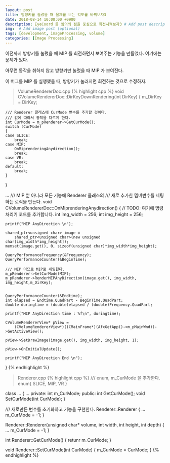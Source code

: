 ```yaml
---
layout: post
title: 방향키를 눌렀을 때 물체를 보는 각도를 바꿔보자3
date: 2018-08-14 10:00:00 +0900
description: EyeCoord 를 임의의 점을 중심으로 회전시켜보자3 # Add post description (optional)
img:  # Add image post (optional)
tags: [development, imageProcessing, volume]
categories: [Image Processing]
---
```


이전까지 방향키를 눌렀을 때 MIP 를 회전하면서 보여주는 기능을 만들었다. 여기에는 문제가 있다.

아무런 동작을 취하지 않고 방향키만 눌렀을 때 MIP 가 보여진다. 

이 버그를 MIP 를 실행했을 때, 방향키가 눌러지면 회전하는 것으로 수정하자.

> VolumeRendererDoc.cpp
{% highlight cpp %}
void CVolumeRendererDoc::DirKeyDownRendering(int DirKey)
{
	m_DirKey = DirKey;

    /// Renderer 클래스에 CurMode 변수를 추가할 것이다.
    /// 값에 따라서 동작을 다르게 한다.
	int CurMode = m_pRenderer->GetCurMode();
	switch (CurMode)
	{
	case SLICE:
		break;
	case MIP:
		OnMiprenderingAnydirection();
		break;
	case VR:
		break;
	default:
		break;
	}

}

...
/// MIP 뿐 아니라 모든 기능에 Renderer 클래스의
/// 새로 추가한 멤버변수를 세팅하는 로직을 만든다.
void CVolumeRendererDoc::OnMiprenderingAnydirection()
{
	// TODO: 여기에 명령 처리기 코드를 추가합니다.
	int img_width = 256;
	int img_height = 256;

	printf("MIP AnyDirection \n");

	shared_ptr<unsigned char> image =
		shared_ptr<unsigned char>(new unsigned char[img_width*img_height]);
	memset(image.get(), 0, sizeof(unsigned char)*img_width*img_height);

	QueryPerformanceFrequency(&Frequency);
	QueryPerformanceCounter(&BeginTime);

    /// MIP 이므로 MIP로 세팅한다.
	m_pRenderer->SetCurMode(MIP);
	m_pRenderer->RenderMIPAnyDirection(image.get(), img_width, img_height,m_DirKey);
	

	QueryPerformanceCounter(&Endtime);
	int elapsed = Endtime.QuadPart - BeginTime.QuadPart;
	double duringtime = (double)elapsed / (double)Frequency.QuadPart;

	printf("MIP AnyDirection time : %f\n", duringtime);

	CVolumeRendererView* pView =
		(CVolumeRendererView*)((CMainFrame*)(AfxGetApp()->m_pMainWnd))->GetActiveView();

	pView->SetDrawImage(image.get(), img_width, img_height, 1);

	pView->OnInitialUpdate();

	printf("MIP AnyDirection End \n");
}
{% endhighlight %}


> Renderer.cpp
{% highlight cpp %}
/// enum, m_CurMode 을 추가한다.
enum{
    SLICE, MIP, VR
}

class ...
{
    ...
private:
    int m_CurMode;
public:
    int GetCurMode();
    void SetCurMode(int CurMode);
}

/// 새로만든 변수를 초기화하고 기능을 구현한다.
Renderer::Renderer
{
    ...
    m_CurMode = -1;
}

Renderer::Renderer(unsigned char* volume, int width, int height, int depth)
{
    ...
    m_CurMode = -1;
}

int Renderer::GetCurMode()
{
    retunr m_CurMode;
}

void Renderer::SetCurMode(int CurMode)
{
    m_CurMode = CurMode;
}
{% endhighlight %}